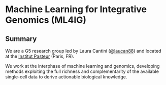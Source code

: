 # Machine Learning for Integrative Genomics (ML4IG)

## Summary

We are a G5 research group led by Laura Cantini ([@laucan88](https://x.com/laucan88)) and located at the [Institut Pasteur](https://research.pasteur.fr/en/team/machine-learning-for-integrative-genomics/) (Paris, FR).

We work at the interphase of machine learning and genomics, developing methods exploiting the full richness and complementarity of the available single-cell data to derive actionable biological knowledge.

